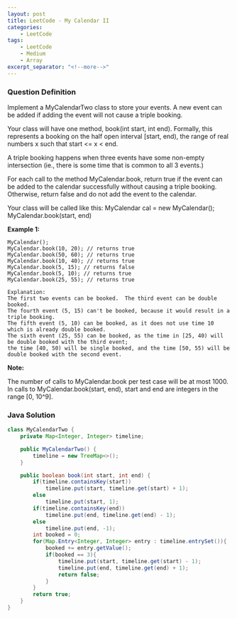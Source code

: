 ```yaml
---
layout: post
title: LeetCode - My Calendar II
categories:
    - LeetCode
tags:
    - LeetCode
    - Medium
    - Array
excerpt_separator: "<!--more-->"
---
```


### Question Definition

Implement a MyCalendarTwo class to store your events. A new event can be added if adding the event will not cause a triple booking.

Your class will have one method, book(int start, int end). Formally, this represents a booking on the half open interval [start, end), the range of real numbers x such that start <= x < end.

A triple booking happens when three events have some non-empty intersection (ie., there is some time that is common to all 3 events.)

For each call to the method MyCalendar.book, return true if the event can be added to the calendar successfully without causing a triple booking. Otherwise, return false and do not add the event to the calendar.

Your class will be called like this: MyCalendar cal = new MyCalendar(); MyCalendar.book(start, end)
<!--more-->

**Example 1:**
```
MyCalendar();
MyCalendar.book(10, 20); // returns true
MyCalendar.book(50, 60); // returns true
MyCalendar.book(10, 40); // returns true
MyCalendar.book(5, 15); // returns false
MyCalendar.book(5, 10); // returns true
MyCalendar.book(25, 55); // returns true

Explanation:
The first two events can be booked.  The third event can be double booked.
The fourth event (5, 15) can't be booked, because it would result in a triple booking.
The fifth event (5, 10) can be booked, as it does not use time 10 which is already double booked.
The sixth event (25, 55) can be booked, as the time in [25, 40) will be double booked with the third event;
the time [40, 50) will be single booked, and the time [50, 55) will be double booked with the second event.
```
**Note:**

The number of calls to MyCalendar.book per test case will be at most 1000.
In calls to MyCalendar.book(start, end), start and end are integers in the range [0, 10^9].

### Java Solution
```java
class MyCalendarTwo {
    private Map<Integer, Integer> timeline;

    public MyCalendarTwo() {
        timeline = new TreeMap<>();
    }

    public boolean book(int start, int end) {
        if(timeline.containsKey(start))
            timeline.put(start, timeline.get(start) + 1);
        else
            timeline.put(start, 1);
        if(timeline.containsKey(end))
            timeline.put(end, timeline.get(end) - 1);
        else
            timeline.put(end, -1);
        int booked = 0;
        for(Map.Entry<Integer, Integer> entry : timeline.entrySet()){
            booked += entry.getValue();
            if(booked == 3){
                timeline.put(start, timeline.get(start) - 1);
                timeline.put(end, timeline.get(end) + 1);
                return false;
            }
        }
        return true;
    }
}
```

